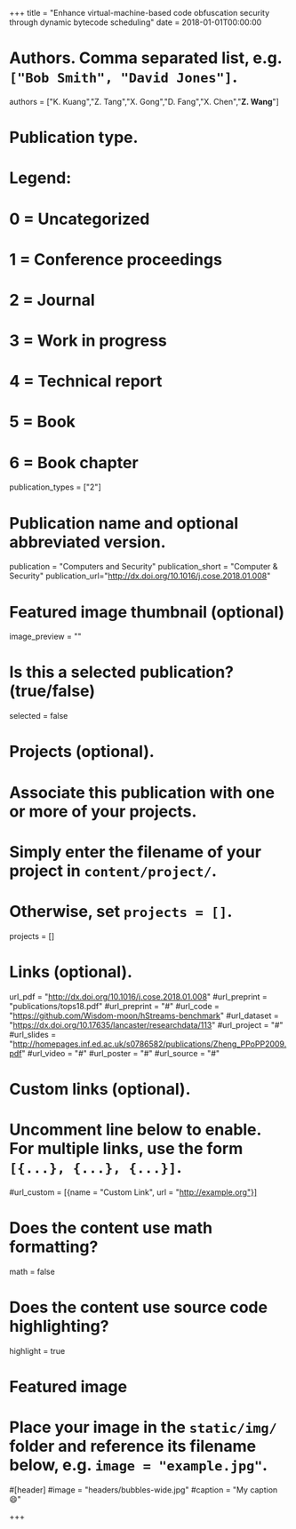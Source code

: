+++
title = "Enhance virtual-machine-based code obfuscation security through dynamic bytecode scheduling"
date = 2018-01-01T00:00:00

# Authors. Comma separated list, e.g. `["Bob Smith", "David Jones"]`.
authors = ["K. Kuang","Z. Tang","X. Gong","D. Fang","X. Chen","**Z. Wang**"]

# Publication type.
# Legend:
# 0 = Uncategorized
# 1 = Conference proceedings
# 2 = Journal
# 3 = Work in progress
# 4 = Technical report
# 5 = Book
# 6 = Book chapter
publication_types = ["2"]

# Publication name and optional abbreviated version.
publication = "Computers and Security"
publication_short = "Computer & Security"
publication_url="http://dx.doi.org/10.1016/j.cose.2018.01.008"

# Featured image thumbnail (optional)
image_preview = ""

# Is this a selected publication? (true/false)
selected = false 

# Projects (optional).
#   Associate this publication with one or more of your projects.
#   Simply enter the filename of your project in `content/project/`.
#   Otherwise, set `projects = []`.
projects = []

# Links (optional).
url_pdf = "http://dx.doi.org/10.1016/j.cose.2018.01.008"
#url_preprint = "publications/tops18.pdf"
#url_preprint = "#"
#url_code = "https://github.com/Wisdom-moon/hStreams-benchmark"
#url_dataset = "https://dx.doi.org/10.17635/lancaster/researchdata/113"
#url_project = "#"
#url_slides = "http://homepages.inf.ed.ac.uk/s0786582/publications/Zheng_PPoPP2009.pdf"
#url_video = "#"
#url_poster = "#"
#url_source = "#"

# Custom links (optional).
#   Uncomment line below to enable. For multiple links, use the form `[{...}, {...}, {...}]`.
#url_custom = [{name = "Custom Link", url = "http://example.org"}]

# Does the content use math formatting?
math = false

# Does the content use source code highlighting?
highlight = true

# Featured image
# Place your image in the `static/img/` folder and reference its filename below, e.g. `image = "example.jpg"`.
#[header]
#image = "headers/bubbles-wide.jpg"
#caption = "My caption :smile:"

+++


